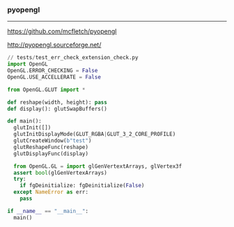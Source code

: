 ### pyopengl
---
https://github.com/mcfletch/pyopengl

http://pyopengl.sourceforge.net/

```py
// tests/test_err_check_extension_check.py
import OpenGL
OpenGL.ERROR_CHECKING = False
OpenGL.USE_ACCELLERATE = False

from OpenGL.GLUT import *

def reshape(width, height): pass
def display(): glutSwapBuffers()

def main():
  glutInit([])
  glutInitDisplayMode(GLUT_RGBA|GLUT_3_2_CORE_PROFILE)
  glutCreateWindow(b"test")
  glutReshapeFunc(reshape)
  glutDisplayFunc(display)

  from OpenGL.GL = import glGenVertextArrays, glVertex3f
  assert bool(glGenVertexArrays)
  try:
    if fgDeinitialize: fgDeinitialize(False)
  except NameError as err:
    pass

if __name__ == "__main__":
  main()
```

```
```

```
```


